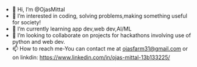 - 👋 Hi, I’m @OjasMittal 
- 👀 I’m interested in coding, solving problems,making something useful for society!
- 🌱 I’m currently learning app dev,web dev,AI/ML
- 💞️ I’m looking to collaborate on projects for hackathons involving use of python and web dev.
- 📫 How to reach me-You can contact me at ojasfarm31@gmail.com or on linkdin: https://www.linkedin.com/in/ojas-mittal-13b133225/

<!---
OjasMittal/OjasMittal is a ✨ special ✨ repository because its `README.md` (this file) appears on your GitHub profile.
You can click the Preview link to take a look at your changes.
--->
